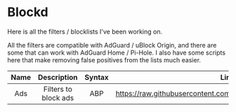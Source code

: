 # Blockd
Here is all the filters / blocklists I've been working on.

All the filters are compatible with AdGuard / uBlock Origin, and there are some that can work with AdGuard Home / Pi-Hole. I also have some scripts here that make removing false positives from the lists much easier. 


| Name | Description | Syntax | Link |
| :---:   | :---: | :---: | :---: |
| Ads | Filters to block ads   |  ABP  | https://raw.githubusercontent.com/DevShubam/Filters/main/ads.txt |
